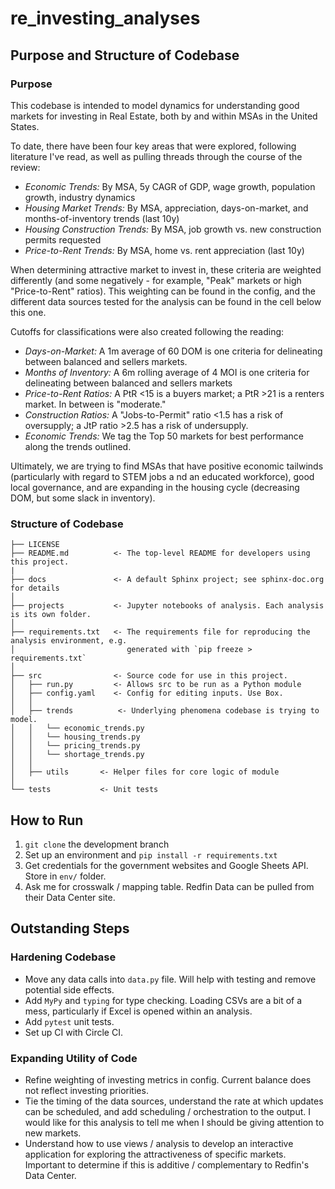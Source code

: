 # re_investing_analyses

## Purpose and Structure of Codebase
### Purpose
This codebase is intended to model dynamics for understanding good markets for investing in Real Estate,
 both by and within MSAs in the United States.

To date, there have been four key areas that were explored, following literature I've read, as well as pulling threads 
through the course of the review:
* *Economic Trends:* By MSA, 5y CAGR of GDP, wage growth, population growth, industry dynamics
* *Housing Market Trends:* By MSA, appreciation, days-on-market, and months-of-inventory trends (last 10y)
* *Housing Construction Trends:* By MSA, job growth vs. new construction permits requested
* *Price-to-Rent Trends:* By MSA, home vs. rent appreciation (last 10y)

When determining attractive market to invest in, these criteria are weighted differently (and some negatively - 
for example, "Peak" markets or high "Price-to-Rent" ratios). This weighting can be found in the config, and the 
different data sources tested for the analysis can be found in the cell below this one.

Cutoffs for classifications were also created following the reading:
* *Days-on-Market:* A 1m average of 60 DOM is one criteria for delineating between balanced and sellers markets.
* *Months of Inventory:* A 6m rolling average of 4 MOI is one criteria for delineating between balanced and sellers markets
* *Price-to-Rent Ratios:* A PtR <15 is a buyers market; a PtR >21 is a renters market. In between is "moderate."
* *Construction Ratios:* A "Jobs-to-Permit" ratio <1.5 has a risk of oversupply; a JtP ratio >2.5 has a risk of undersupply.
* *Economic Trends:* We tag the Top 50 markets for best performance along the trends outlined.

Ultimately, we are trying to find MSAs that have positive economic tailwinds (particularly with regard to STEM jobs a
nd an educated workforce), good local governance, and are expanding in the housing cycle (decreasing DOM, but some 
slack in inventory).

### Structure of Codebase
```
├── LICENSE
├── README.md          <- The top-level README for developers using this project.
|
├── docs               <- A default Sphinx project; see sphinx-doc.org for details
│
├── projects           <- Jupyter notebooks of analysis. Each analysis is its own folder.
│
├── requirements.txt   <- The requirements file for reproducing the analysis environment, e.g.
│                         generated with `pip freeze > requirements.txt`
│
├── src                <- Source code for use in this project.
│   ├── run.py         <- Allows src to be run as a Python module
│   ├── config.yaml    <- Config for editing inputs. Use Box.
│   │
│   ├── trends          <- Underlying phenomena codebase is trying to model.
│   │   └── economic_trends.py
│   │   └── housing_trends.py
│   │   └── pricing_trends.py
│   │   └── shortage_trends.py
│   │
│   ├── utils       <- Helper files for core logic of module
│   
└── tests           <- Unit tests
```

## How to Run
1. `git clone` the development branch 
2. Set up an environment and `pip install -r requirements.txt`
3. Get credentials for the government websites and Google Sheets API. Store in `env/` folder.
4. Ask me for crosswalk / mapping table. Redfin Data can be pulled from their Data Center site.

## Outstanding Steps
### Hardening Codebase
* Move any data calls into `data.py` file. Will help with testing and remove potential side effects.
* Add `MyPy` and `typing` for type checking. Loading CSVs are a bit of a mess, particularly if Excel is opened 
within an analysis.
* Add `pytest` unit tests.
* Set up CI with Circle CI.

### Expanding Utility of Code 
* Refine weighting of investing metrics in config. Current balance does not reflect investing priorities.
* Tie the timing of the data sources, understand the rate at which updates can be scheduled, and add scheduling 
/ orchestration to the output. I would like for this analysis to tell me when I should be giving attention to new
markets.
* Understand how to use views / analysis to develop an interactive application for exploring the attractiveness of
specific markets. Important to determine if this is additive / complementary to Redfin's Data Center.